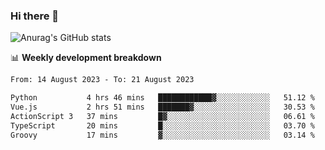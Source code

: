 ### Hi there 👋
![Anurag's GitHub stats](https://github-readme-stats.vercel.app/api?username=jami1024&show_icons=true&theme=radical)

📊 **Weekly development breakdown**
<!--START_SECTION:waka-->

```txt
From: 14 August 2023 - To: 21 August 2023

Python           4 hrs 46 mins   ████████████▓░░░░░░░░░░░░   51.12 %
Vue.js           2 hrs 51 mins   ███████▓░░░░░░░░░░░░░░░░░   30.53 %
ActionScript 3   37 mins         █▓░░░░░░░░░░░░░░░░░░░░░░░   06.61 %
TypeScript       20 mins         █░░░░░░░░░░░░░░░░░░░░░░░░   03.70 %
Groovy           17 mins         ▓░░░░░░░░░░░░░░░░░░░░░░░░   03.14 %
```

<!--END_SECTION:waka-->
<!--
**jami1024/jami1024** is a ✨ _special_ ✨ repository because its `README.md` (this file) appears on your GitHub profile.

Here are some ideas to get you started:

- 🔭 I’m currently working on ...
- 🌱 I’m currently learning ...
- 👯 I’m looking to collaborate on ...
- 🤔 I’m looking for help with ...
- 💬 Ask me about ...
- 📫 How to reach me: ...
- 😄 Pronouns: ...
- ⚡ Fun fact: ...
-->
